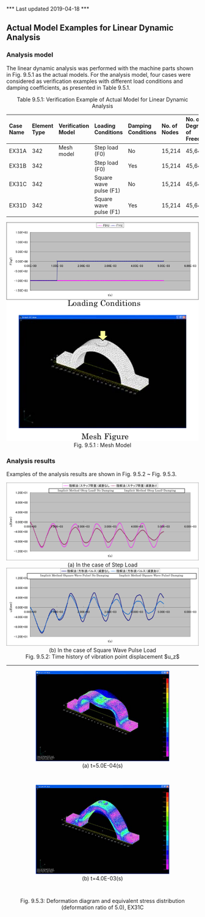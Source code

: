 *** Last updated 2019-04-18 ***

## Actual Model Examples for Linear Dynamic Analysis

### Analysis model

The linear dynamic analysis was performed with the machine parts shown in Fig. 9.5.1 as the actual models. For the analysis model, four cases were considered as verification examples with different load conditions and damping coefficients, as presented in Table 9.5.1.

<div style="text-align: center;">
Table 9.5.1: Verification Example of Actual Model for Linear Dynamic Analysis
</div>

| Case Name | Element Type | Verification Model | Loading Conditions | Damping Conditions | No. of Nodes | No. of Degrees of Freedom |
|:--|:--|:--|:--|:--|:--|:--|
| EX31A    | 342        | Mesh model     | Step load (F0)         | No     | 15,214 | 45,642 |
| EX31B    | 342        |                | Step load (F0)         | Yes    | 15,214 | 45,642 |
| EX31C    | 342        |                | Square wave pulse (F1) | No     | 15,214 | 45,642 |
| EX31D    | 342        |                | Square wave pulse (F1) | Yes    | 15,214 | 45,642 |

<div style="text-align: center;">
<img src="./media/example05_01.png" width="512px"><br>
Fig. 9.5.1 : Mesh Model
</div>

### Analysis results

Examples of the analysis results are shown in Fig. 9.5.2 ~ Fig. 9.5.3.

<div style="text-align: center;">
<img src="./media/example05_02.png" width="512px"><br>
(a) In the case of Step Load
</div>

<div style="text-align: center;">
<img src="./media/example05_03.png" width="512px"><br>
(b) In the case of Square Wave Pulse Load
</div>

<div style="text-align: center;">
Fig. 9.5.2: Time history of vibration point displacement $u_z$
</div>

---

<div style="text-align: center;margin-bottom:3em;">
<img src="./media/example05_04.png" width="350px"><br>
(a) t=5.0E-04(s)
</div>

<div style="text-align: center;margin-bottom:3em;">
<img src="./media/example05_05.png" width="350px"><br>
(b) t=4.0E-03(s)
</div>

<div style="text-align: center;">
Fig. 9.5.3: Deformation diagram and equivalent stress distribution (deformation ratio of 5.0), EX31C
</div>
